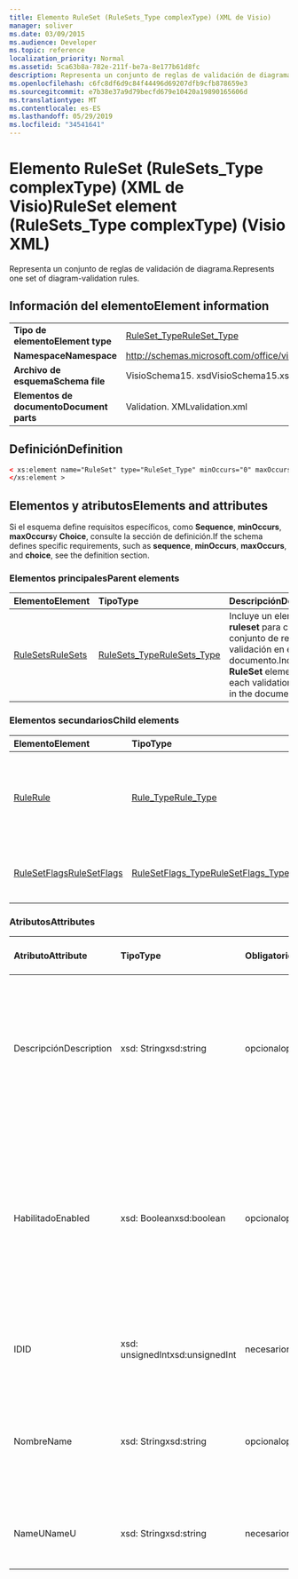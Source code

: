 ```yaml
---
title: Elemento RuleSet (RuleSets_Type complexType) (XML de Visio)
manager: soliver
ms.date: 03/09/2015
ms.audience: Developer
ms.topic: reference
localization_priority: Normal
ms.assetid: 5ca63b8a-782e-211f-be7a-8e177b61d8fc
description: Representa un conjunto de reglas de validación de diagrama.
ms.openlocfilehash: c6fc8df6d9c84f44496d69207dfb9cfb878659e3
ms.sourcegitcommit: e7b38e37a9d79becfd679e10420a19890165606d
ms.translationtype: MT
ms.contentlocale: es-ES
ms.lasthandoff: 05/29/2019
ms.locfileid: "34541641"
---
```

# <a name="ruleset-element-rulesetstype-complextype-visio-xml"></a><span data-ttu-id="baa76-103">Elemento RuleSet (RuleSets_Type complexType) (XML de Visio)</span><span class="sxs-lookup"><span data-stu-id="baa76-103">RuleSet element (RuleSets_Type complexType) (Visio XML)</span></span>

<span data-ttu-id="baa76-104">Representa un conjunto de reglas de validación de diagrama.</span><span class="sxs-lookup"><span data-stu-id="baa76-104">Represents one set of diagram-validation rules.</span></span>
  
## <a name="element-information"></a><span data-ttu-id="baa76-105">Información del elemento</span><span class="sxs-lookup"><span data-stu-id="baa76-105">Element information</span></span>

|||
|:-----|:-----|
|<span data-ttu-id="baa76-106">**Tipo de elemento**</span><span class="sxs-lookup"><span data-stu-id="baa76-106">**Element type**</span></span> <br/> |[<span data-ttu-id="baa76-107">RuleSet_Type</span><span class="sxs-lookup"><span data-stu-id="baa76-107">RuleSet_Type</span></span>](ruleset_type-complextypevisio-xml.md) <br/> |
|<span data-ttu-id="baa76-108">**Namespace**</span><span class="sxs-lookup"><span data-stu-id="baa76-108">**Namespace**</span></span> <br/> |http://schemas.microsoft.com/office/visio/2012/main  <br/> |
|<span data-ttu-id="baa76-109">**Archivo de esquema**</span><span class="sxs-lookup"><span data-stu-id="baa76-109">**Schema file**</span></span> <br/> |<span data-ttu-id="baa76-110">VisioSchema15. xsd</span><span class="sxs-lookup"><span data-stu-id="baa76-110">VisioSchema15.xsd</span></span>  <br/> |
|<span data-ttu-id="baa76-111">**Elementos de documento**</span><span class="sxs-lookup"><span data-stu-id="baa76-111">**Document parts**</span></span> <br/> |<span data-ttu-id="baa76-112">Validation. XML</span><span class="sxs-lookup"><span data-stu-id="baa76-112">validation.xml</span></span>  <br/> |
   
## <a name="definition"></a><span data-ttu-id="baa76-113">Definición</span><span class="sxs-lookup"><span data-stu-id="baa76-113">Definition</span></span>

```XML
< xs:element name="RuleSet" type="RuleSet_Type" minOccurs="0" maxOccurs="unbounded" >
</xs:element >
```

## <a name="elements-and-attributes"></a><span data-ttu-id="baa76-114">Elementos y atributos</span><span class="sxs-lookup"><span data-stu-id="baa76-114">Elements and attributes</span></span>

<span data-ttu-id="baa76-115">Si el esquema define requisitos específicos, como **Sequence**, **minOccurs**, **maxOccurs**y **Choice**, consulte la sección de definición.</span><span class="sxs-lookup"><span data-stu-id="baa76-115">If the schema defines specific requirements, such as **sequence**, **minOccurs**, **maxOccurs**, and **choice**, see the definition section.</span></span> 
  
### <a name="parent-elements"></a><span data-ttu-id="baa76-116">Elementos principales</span><span class="sxs-lookup"><span data-stu-id="baa76-116">Parent elements</span></span>

|<span data-ttu-id="baa76-117">**Elemento**</span><span class="sxs-lookup"><span data-stu-id="baa76-117">**Element**</span></span>|<span data-ttu-id="baa76-118">**Tipo**</span><span class="sxs-lookup"><span data-stu-id="baa76-118">**Type**</span></span>|<span data-ttu-id="baa76-119">**Descripción**</span><span class="sxs-lookup"><span data-stu-id="baa76-119">**Description**</span></span>|
|:-----|:-----|:-----|
|[<span data-ttu-id="baa76-120">RuleSets</span><span class="sxs-lookup"><span data-stu-id="baa76-120">RuleSets</span></span>](rulesets-element-validation_type-complextypevisio-xml.md) <br/> |[<span data-ttu-id="baa76-121">RuleSets_Type</span><span class="sxs-lookup"><span data-stu-id="baa76-121">RuleSets_Type</span></span>](rulesets_type-complextypevisio-xml.md) <br/> |<span data-ttu-id="baa76-122">Incluye un elemento **ruleset** para cada conjunto de reglas de validación en el documento.</span><span class="sxs-lookup"><span data-stu-id="baa76-122">Includes a **RuleSet** element for each validation rule set in the document.</span></span>  <br/> |
   
### <a name="child-elements"></a><span data-ttu-id="baa76-123">Elementos secundarios</span><span class="sxs-lookup"><span data-stu-id="baa76-123">Child elements</span></span>

|<span data-ttu-id="baa76-124">**Elemento**</span><span class="sxs-lookup"><span data-stu-id="baa76-124">**Element**</span></span>|<span data-ttu-id="baa76-125">**Tipo**</span><span class="sxs-lookup"><span data-stu-id="baa76-125">**Type**</span></span>|<span data-ttu-id="baa76-126">**Descripción**</span><span class="sxs-lookup"><span data-stu-id="baa76-126">**Description**</span></span>|
|:-----|:-----|:-----|
|[<span data-ttu-id="baa76-127">Rule</span><span class="sxs-lookup"><span data-stu-id="baa76-127">Rule</span></span>](rule-element-ruleset_type-complextypevisio-xml.md) <br/> |[<span data-ttu-id="baa76-128">Rule_Type</span><span class="sxs-lookup"><span data-stu-id="baa76-128">Rule_Type</span></span>](rule_type-complextypevisio-xml.md) <br/> |<span data-ttu-id="baa76-129">Representa una regla de validación única en un conjunto de reglas de validación de diagramas.</span><span class="sxs-lookup"><span data-stu-id="baa76-129">Represents a single validation rule in a diagram validation rule set.</span></span>  <br/> |
|[<span data-ttu-id="baa76-130">RuleSetFlags</span><span class="sxs-lookup"><span data-stu-id="baa76-130">RuleSetFlags</span></span>](rulesetflags-element-ruleset_type-complextypevisio-xml.md) <br/> |[<span data-ttu-id="baa76-131">RuleSetFlags_Type</span><span class="sxs-lookup"><span data-stu-id="baa76-131">RuleSetFlags_Type</span></span>](rulesetflags_type-complextypevisio-xml.md) <br/> |<span data-ttu-id="baa76-132">Especifica las propiedades del conjunto de reglas.</span><span class="sxs-lookup"><span data-stu-id="baa76-132">Specifies rule-set properties.</span></span>  <br/> |
   
### <a name="attributes"></a><span data-ttu-id="baa76-133">Atributos</span><span class="sxs-lookup"><span data-stu-id="baa76-133">Attributes</span></span>

|<span data-ttu-id="baa76-134">**Atributo**</span><span class="sxs-lookup"><span data-stu-id="baa76-134">**Attribute**</span></span>|<span data-ttu-id="baa76-135">**Tipo**</span><span class="sxs-lookup"><span data-stu-id="baa76-135">**Type**</span></span>|<span data-ttu-id="baa76-136">**Obligatorio**</span><span class="sxs-lookup"><span data-stu-id="baa76-136">**Required**</span></span>|<span data-ttu-id="baa76-137">**Descripción**</span><span class="sxs-lookup"><span data-stu-id="baa76-137">**Description**</span></span>|<span data-ttu-id="baa76-138">**Posibles valores**</span><span class="sxs-lookup"><span data-stu-id="baa76-138">**Possible values**</span></span>|
|:-----|:-----|:-----|:-----|:-----|
|<span data-ttu-id="baa76-139">Descripción</span><span class="sxs-lookup"><span data-stu-id="baa76-139">Description</span></span>  <br/> |<span data-ttu-id="baa76-140">xsd: String</span><span class="sxs-lookup"><span data-stu-id="baa76-140">xsd:string</span></span>  <br/> |<span data-ttu-id="baa76-141">opcional</span><span class="sxs-lookup"><span data-stu-id="baa76-141">optional</span></span>  <br/> |<span data-ttu-id="baa76-142">Especifica la descripción que aparece en la interfaz de usuario del conjunto de reglas de validación.</span><span class="sxs-lookup"><span data-stu-id="baa76-142">Specifies the description that appears in the user interface for the validation rule set.</span></span> <span data-ttu-id="baa76-143">El valor predeterminado es una cadena vacía.</span><span class="sxs-lookup"><span data-stu-id="baa76-143">Default is an empty string.</span></span>  <br/> |<span data-ttu-id="baa76-144">Valores del tipo xsd: String.</span><span class="sxs-lookup"><span data-stu-id="baa76-144">Values of the xsd:string type.</span></span>  <br/> |
|<span data-ttu-id="baa76-145">Habilitado</span><span class="sxs-lookup"><span data-stu-id="baa76-145">Enabled</span></span>  <br/> |<span data-ttu-id="baa76-146">xsd: Boolean</span><span class="sxs-lookup"><span data-stu-id="baa76-146">xsd:boolean</span></span>  <br/> |<span data-ttu-id="baa76-147">opcional</span><span class="sxs-lookup"><span data-stu-id="baa76-147">optional</span></span>  <br/> |<span data-ttu-id="baa76-148">Especifica si se activan las reglas del conjunto de reglas de validación especificado cuando se desencadena la validación para el documento actual.</span><span class="sxs-lookup"><span data-stu-id="baa76-148">Specifies whether the rules in the specified validation rule set are checked when validation is triggered for the current document.</span></span> <span data-ttu-id="baa76-149">El valor predeterminado es TrueTrue.</span><span class="sxs-lookup"><span data-stu-id="baa76-149">Default is True.</span></span>  <br/> |<span data-ttu-id="baa76-150">Valores del tipo xsd: Boolean.</span><span class="sxs-lookup"><span data-stu-id="baa76-150">Values of the xsd:boolean type.</span></span>  <br/> |
|<span data-ttu-id="baa76-151">ID</span><span class="sxs-lookup"><span data-stu-id="baa76-151">ID</span></span>  <br/> |<span data-ttu-id="baa76-152">xsd: unsignedInt</span><span class="sxs-lookup"><span data-stu-id="baa76-152">xsd:unsignedInt</span></span>  <br/> |<span data-ttu-id="baa76-153">necesario</span><span class="sxs-lookup"><span data-stu-id="baa76-153">required</span></span>  <br/> |<span data-ttu-id="baa76-154">Especifica el identificador único del conjunto de reglas de validación.</span><span class="sxs-lookup"><span data-stu-id="baa76-154">Specifies the unique identifier of the validation rule set.</span></span>  <br/> |<span data-ttu-id="baa76-155">Valores del tipo xsd: unsignedInt.</span><span class="sxs-lookup"><span data-stu-id="baa76-155">Values of the xsd:unsignedInt type.</span></span>  <br/> |
|<span data-ttu-id="baa76-156">Nombre</span><span class="sxs-lookup"><span data-stu-id="baa76-156">Name</span></span>  <br/> |<span data-ttu-id="baa76-157">xsd: String</span><span class="sxs-lookup"><span data-stu-id="baa76-157">xsd:string</span></span>  <br/> |<span data-ttu-id="baa76-158">opcional</span><span class="sxs-lookup"><span data-stu-id="baa76-158">optional</span></span>  <br/> |<span data-ttu-id="baa76-159">Especifica el nombre local del conjunto de reglas de validación.</span><span class="sxs-lookup"><span data-stu-id="baa76-159">Specifies the local name of the validation rule set.</span></span> <span data-ttu-id="baa76-160">El valor predeterminado del atributo NameU es.</span><span class="sxs-lookup"><span data-stu-id="baa76-160">Defaults to NameU attribute value.</span></span>  <br/> |<span data-ttu-id="baa76-161">Valores del tipo xsd: String.</span><span class="sxs-lookup"><span data-stu-id="baa76-161">Values of the xsd:string type.</span></span>  <br/> |
|<span data-ttu-id="baa76-162">NameU</span><span class="sxs-lookup"><span data-stu-id="baa76-162">NameU</span></span>  <br/> |<span data-ttu-id="baa76-163">xsd: String</span><span class="sxs-lookup"><span data-stu-id="baa76-163">xsd:string</span></span>  <br/> |<span data-ttu-id="baa76-164">necesario</span><span class="sxs-lookup"><span data-stu-id="baa76-164">required</span></span>  <br/> |<span data-ttu-id="baa76-165">Especifica el nombre universal del conjunto de reglas de validación.</span><span class="sxs-lookup"><span data-stu-id="baa76-165">Specifies the universal name of the validation rule set.</span></span>  <br/> |<span data-ttu-id="baa76-166">Valores del tipo xsd: String.</span><span class="sxs-lookup"><span data-stu-id="baa76-166">Values of the xsd:string type.</span></span>  <br/> |
   

